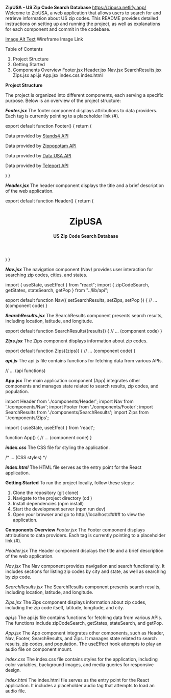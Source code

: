 **ZipUSA - US Zip Code Search Database**             https://zipusa.netlify.app/ 
Welcome to ZipUSA, a web application that allows users to search for and retrieve information about US zip codes. This README provides detailed instructions on setting up and running the project, as well as explanations for each component and commit in the codebase.

[Image Alt Text](https://drive.google.com/file/d/1zNOQk93slyUyK9OYu2wYvEFUVmoehBAS/view)       Wireframe Image Link














Table of Contents

1. Project Structure
2. Getting Started
3. Components Overview
    Footer.jsx
    Header.jsx
    Nav.jsx
    SearchResults.jsx
    Zips.jsx
    api.js
    App.jsx
    index.css
    index.html

**Project Structure**

The project is organized into different components, each serving a specific purpose. Below is an overview of the project structure:

***Footer.jsx***
The footer component displays attributions to data providers. Each <a> tag is currently pointing to a placeholder link (#).

export default function Footer() {
    return (
        <footer>
            <p>Data provided by <a href="#" target="_blank">Stands4 API</a></p>
            <p>Data provided by <a href="#" target="_blank">Zippopotam API</a></p>
            <p>Data provided by <a href="#" target="_blank">Data USA API</a></p>
            <p>Data provided by <a href="#" target="_blank">Teleport API</a></p>
        </footer>
    )
}


***Header.jsx***
The header component displays the title and a brief description of the web application.

export default function Header() {
    return (
        <header>
            <h1>ZipUSA</h1>
            <h4>US Zip Code Search Database</h4>
        </header>
    )
}


***Nav.jsx***
The navigation component (Nav) provides user interaction for searching zip codes, cities, and states.

import { useState, useEffect } from "react";
import { zipCodeSearch, getStates, stateSearch, getPop } from "../lib/api";

export default function Nav({ setSearchResults, setZips, setPop }) {
    // ... (component code)
}


***SearchResults.jsx***
The SearchResults component presents search results, including location, latitude, and longitude.

export default function SearchResults({results}) {
    // ... (component code)
}


***Zips.jsx***
The Zips component displays information about zip codes.

export default function Zips({zips}) {
    // ... (component code)
}


***api.js***
The api.js file contains functions for fetching data from various APIs.

// ... (api functions)


**App.jsx**
The main application component (App) integrates other components and manages state related to search results, zip codes, and population.

import Header from './components/Header';
import Nav from './components/Nav';
import Footer from './components/Footer';
import SearchResults from './components/SearchResults';
import Zips from './components/Zips';

import { useState, useEffect } from 'react';

function App() {
    // ... (component code)
}


***index.css***
The CSS file for styling the application.

/* ... (CSS styles) */


***index.html***
The HTML file serves as the entry point for the React application.

<!doctype html>
<html lang="en">
  <head>
    <!-- ... (head content) -->
  </head>
  <body>
    <div id="root"></div>
    <script type="module" src="/src/main.jsx"></script>
    <!-- ... (audio tag) -->
  </body>
</html>




**Getting Started**
To run the project locally, follow these steps:

1.  Clone the repository (git clone)
2.  Navigate to the project directory (cd )
3.  Install dependencies (npm install)
4.  Start the development server (npm run dev)
5.  Open your browser and go to http://localhost:#### to view the application.





**Components Overview**
*Footer.jsx*
The Footer component displays attributions to data providers. Each <a> tag is currently pointing to a placeholder link (#).

*Header.jsx*
The Header component displays the title and a brief description of the web application.

*Nav.jsx*
The Nav component provides navigation and search functionality. It includes sections for listing zip codes by city and state, as well as searching by zip code.

*SearchResults.jsx*
The SearchResults component presents search results, including location, latitude, and longitude.

*Zips.jsx*
The Zips component displays information about zip codes, including the zip code itself, latitude, longitude, and city.

*api.js*
The api.js file contains functions for fetching data from various APIs. The functions include zipCodeSearch, getStates, stateSearch, and getPop.

*App.jsx*
The App component integrates other components, such as Header, Nav, Footer, SearchResults, and Zips. It manages state related to search results, zip codes, and population. The useEffect hook attempts to play an audio file on component mount.

*index.css*
The index.css file contains styles for the application, including color variables, background images, and media queries for responsive design.

*index.html*
The index.html file serves as the entry point for the React application. It includes a placeholder audio tag that attempts to load an audio file.
